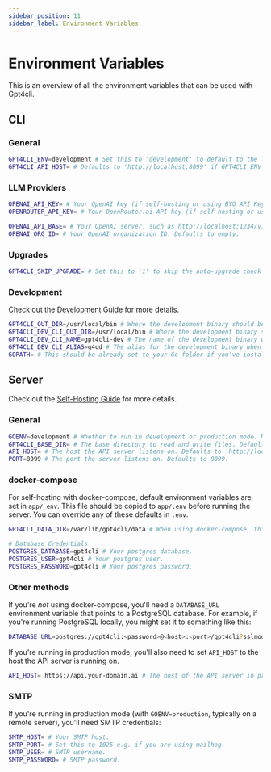 ```yaml
---
sidebar_position: 11
sidebar_label: Environment Variables
---
```


# Environment Variables

This is an overview of all the environment variables that can be used with Gpt4cli.

## CLI

### General

```bash
GPT4CLI_ENV=development # Set this to 'development' to default to the local development server instead of Gpt4cli Cloud when working on Gpt4cli itself.
GPT4CLI_API_HOST= # Defaults to 'http://localhost:8099' if GPT4CLI_ENV is development, otherwise it's 'https://api.gpt4cli.khulnasoft.com'—override this to use a different host.
```

### LLM Providers

```bash
OPENAI_API_KEY= # Your OpenAI key (if self-hosting or using BYO API Key mode with Gpt4cli Cloud)
OPENROUTER_API_KEY= # Your OpenRouter.ai API key (if self-hosting or using BYO API Key mode with Gpt4cli Cloud)

OPENAI_API_BASE= # Your OpenAI server, such as http://localhost:1234/v1 Defaults to empty.
OPENAI_ORG_ID= # Your OpenAI organization ID. Defaults to empty.
```

### Upgrades

```bash
GPT4CLI_SKIP_UPGRADE= # Set this to '1' to skip the auto-upgrade check when running the CLI.
```

### Development

Check out the [Development Guide](./development.md) for more details.

```bash
GPT4CLI_OUT_DIR=/usr/local/bin # Where the development binary should be output when using dev.sh
GPT4CLI_DEV_CLI_OUT_DIR=/usr/local/bin # Where the development binary should be output when using dev.sh
GPT4CLI_DEV_CLI_NAME=gpt4cli-dev # The name of the development binary when using dev.sh
GPT4CLI_DEV_CLI_ALIAS=g4cd # The alias for the development binary when using dev.sh
GOPATH= # This should be already set to your Go folder if you've installed Golang.
```

## Server

Check out the [Self-Hosting Guide](./hosting/self-hosting/local-mode-quickstart.md) for more details.

### General

```bash
GOENV=development # Whether to run in development or production mode. Must be 'development' or 'production'
GPT4CLI_BASE_DIR= # The base directory to read and write files. Defaults to '$HOME/gpt4cli-server' in development mode, '/gpt4cli-server' in production.
API_HOST= # The host the API server listens on. Defaults to 'http://localhost:$PORT'. In production mode, should be a host like 'https://api.your-domain.ai'.
PORT=8099 # The port the server listens on. Defaults to 8099.
```

### docker-compose

For self-hosting with docker-compose, default environment variables are set in `app/_env`. This file should be copied to `app/.env` before running the server. You can override any of these defaults in `.env`. 

```bash
GPT4CLI_DATA_DIR=/var/lib/gpt4cli/data # When using docker-compose, this is the directory *on your machine* that the Gpt4cli server will use to store data—it will be mounted to the Docker container as a volume.

# Database Credentials
POSTGRES_DATABASE=gpt4cli # Your postgres database.
POSTGRES_USER=gpt4cli # Your postgres user.
POSTGRES_PASSWORD=gpt4cli # Your postgres password.
```

### Other methods

If you're *not* using docker-compose, you'll need a `DATABASE_URL` environment variable that points to a PostgreSQL database. For example, if you're running PostgreSQL locally, you might set it to something like this:

```bash
DATABASE_URL=postgres://gpt4cli:<password>@<host>:<port>/gpt4cli?sslmode=disable
```

If you're running in production mode, you'll also need to set `API_HOST` to the host the API server is running on.

```bash
API_HOST= https://api.your-domain.ai # The host of the API server in production mode. Defaults to 'http://localhost:$PORT' in development mode.
```


### SMTP

If you're running in production mode (with `GOENV=production`, typically on a remote server), you'll need SMTP credentials:

```bash
SMTP_HOST= # Your SMTP host.
SMTP_PORT= # Set this to 1025 e.g. if you are using mailhog.
SMTP_USER= # SMTP username.
SMTP_PASSWORD= # SMTP password.
```
